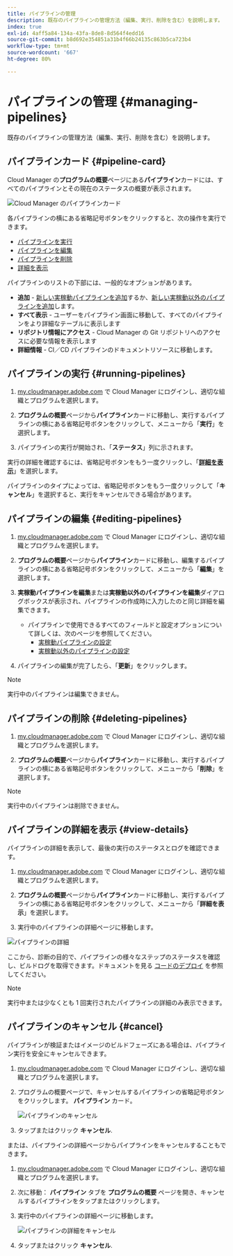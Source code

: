 ```yaml
---
title: パイプラインの管理
description: 既存のパイプラインの管理方法（編集、実行、削除を含む）を説明します。
index: true
exl-id: 4aff5a84-134a-43fa-8de8-8d564f4edd16
source-git-commit: b8d692e354851a31b4f66b24135c863b5ca723b4
workflow-type: tm+mt
source-wordcount: '667'
ht-degree: 80%

---
```



# パイプラインの管理 {#managing-pipelines}

既存のパイプラインの管理方法（編集、実行、削除を含む）を説明します。

## パイプラインカード {#pipeline-card}

Cloud Manager の&#x200B;**プログラムの概要**&#x200B;ページにある&#x200B;**パイプライン**&#x200B;カードには、すべてのパイプラインとその現在のステータスの概要が表示されます。

![Cloud Manager のパイプラインカード](/help/implementing/cloud-manager/assets/configure-pipeline/pipelines-card.png)

各パイプラインの横にある省略記号ボタンをクリックすると、次の操作を実行できます。

* [パイプラインを実行](#running-pipelines)
* [パイプラインを編集](#editing-pipelines)
* [パイプラインを削除](#deleting-pipelines)
* [詳細を表示](#view-details)

パイプラインのリストの下部には、一般的なオプションがあります。

* **追加** - [新しい実稼動パイプラインを追加](configuring-production-pipelines.md)するか、[新しい実稼動以外のパイプラインを追加](configuring-non-production-pipelines.md)します。
* **すべて表示** - ユーザーをパイプライン画面に移動して、すべてのパイプラインをより詳細なテーブルに表示します
* **リポジトリ情報にアクセス** - Cloud Manager の Git リポジトリへのアクセスに必要な情報を表示します
* **詳細情報** - CI／CD パイプラインのドキュメントリソースに移動します。

## パイプラインの実行 {#running-pipelines}

1. [my.cloudmanager.adobe.com](https://my.cloudmanager.adobe.com/) で Cloud Manager にログインし、適切な組織とプログラムを選択します。

1. **プログラムの概要**&#x200B;ページから&#x200B;**パイプライン**&#x200B;カードに移動し、実行するパイプラインの横にある省略記号ボタンをクリックして、メニューから「**実行**」を選択します。

1. パイプラインの実行が開始され、「**ステータス**」列に示されます。

実行の詳細を確認するには、省略記号ボタンをもう一度クリックし、「**[詳細を表示](#view-details)**」を選択します。

パイプラインのタイプによっては、省略記号ボタンをもう一度クリックして「**キャンセル**」を選択すると、実行をキャンセルできる場合があります。

## パイプラインの編集 {#editing-pipelines}

1. [my.cloudmanager.adobe.com](https://my.cloudmanager.adobe.com/) で Cloud Manager にログインし、適切な組織とプログラムを選択します。

1. **プログラムの概要**&#x200B;ページから&#x200B;**パイプライン**&#x200B;カードに移動し、編集するパイプラインの横にある省略記号ボタンをクリックして、メニューから「**編集**」を選択します。

1. **実稼動パイプラインを編集**&#x200B;または&#x200B;**実稼動以外のパイプラインを編集**&#x200B;ダイアログボックスが表示され、パイプラインの作成時に入力したのと同じ詳細を編集できます。

   * パイプラインで使用できるすべてのフィールドと設定オプションについて詳しくは、次のページを参照してください。
      * [実稼動パイプラインの設定](configuring-production-pipelines.md)
      * [実稼動以外のパイプラインの設定](configuring-non-production-pipelines.md)

1. パイプラインの編集が完了したら、「**更新**」をクリックします。

>[!NOTE]
>
>実行中のパイプラインは編集できません。

## パイプラインの削除 {#deleting-pipelines}

1. [my.cloudmanager.adobe.com](https://my.cloudmanager.adobe.com/) で Cloud Manager にログインし、適切な組織とプログラムを選択します。

1. **プログラムの概要**&#x200B;ページから&#x200B;**パイプライン**&#x200B;カードに移動し、実行するパイプラインの横にある省略記号ボタンをクリックして、メニューから「**削除**」を選択します。

>[!NOTE]
>
>実行中のパイプラインは削除できません。

## パイプラインの詳細を表示 {#view-details}

パイプラインの詳細を表示して、最後の実行のステータスとログを確認できます。

1. [my.cloudmanager.adobe.com](https://my.cloudmanager.adobe.com/) で Cloud Manager にログインし、適切な組織とプログラムを選択します。

1. **プログラムの概要**&#x200B;ページから&#x200B;**パイプライン**&#x200B;カードに移動し、実行するパイプラインの横にある省略記号ボタンをクリックして、メニューから「**詳細を表示**」を選択します。

1. 実行中のパイプラインの詳細ページに移動します。

![パイプラインの詳細](/help/implementing/cloud-manager/assets/configure-pipeline/pipeline-running-details.png)

ここから、診断の目的で、パイプラインの様々なステップのステータスを確認し、ビルドログを取得できます。ドキュメントを見る [コードのデプロイ](/help/implementing/cloud-manager/deploy-code.md) を参照してください。

>[!NOTE]
>
>実行中または少なくとも 1 回実行されたパイプラインの詳細のみ表示できます。

## パイプラインのキャンセル {#cancel}

パイプラインが検証またはイメージのビルドフェーズにある場合は、パイプライン実行を安全にキャンセルできます。

1. [my.cloudmanager.adobe.com](https://my.cloudmanager.adobe.com/) で Cloud Manager にログインし、適切な組織とプログラムを選択します。

1. プログラムの概要ページで、キャンセルするパイプラインの省略記号ボタンをクリックします。 **パイプライン** カード。

   ![パイプラインのキャンセル](/help/implementing/cloud-manager/assets/cancel-pipeline.png)

1. タップまたはクリック **キャンセル**.

または、パイプラインの詳細ページからパイプラインをキャンセルすることもできます。

1. [my.cloudmanager.adobe.com](https://my.cloudmanager.adobe.com/) で Cloud Manager にログインし、適切な組織とプログラムを選択します。

1. 次に移動： **パイプライン** タブを **プログラムの概要** ページを開き、キャンセルするパイプラインをタップまたはクリックします。

1. 実行中のパイプラインの詳細ページに移動します。

   ![パイプラインの詳細をキャンセル](/help/implementing/cloud-manager/assets/cancel-pipeline-details.png)

1. タップまたはクリック **キャンセル**.
